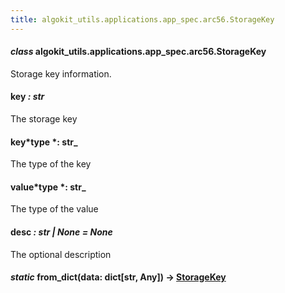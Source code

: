 ```yaml
---
title: algokit_utils.applications.app_spec.arc56.StorageKey
---
```


#### _class_ algokit_utils.applications.app_spec.arc56.StorageKey

Storage key information.

#### key _: str_

The storage key

#### key*type *: str\_

The type of the key

#### value*type *: str\_

The type of the value

#### desc _: str | None_ _= None_

The optional description

#### _static_ from_dict(data: dict[str, Any]) → [StorageKey](#algokit_utils.applications.app_spec.arc56.StorageKey)

